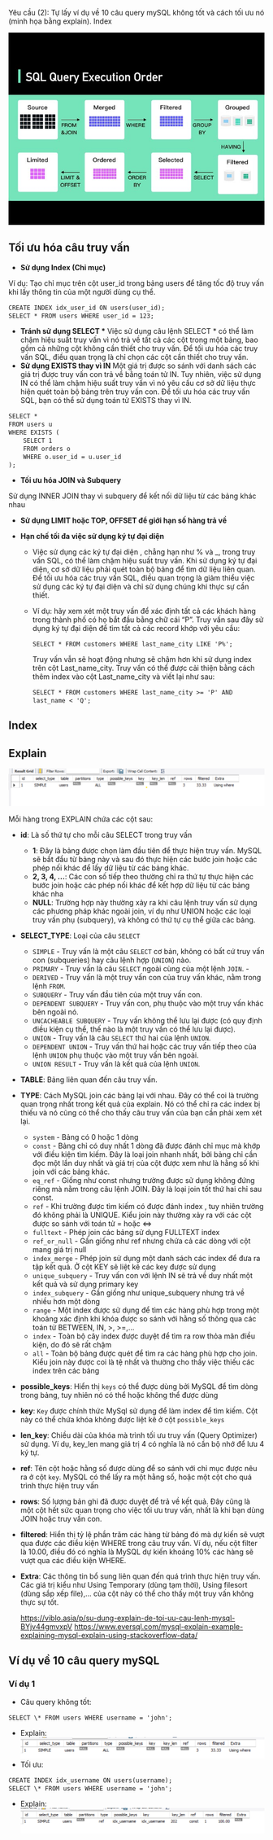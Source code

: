 Yêu cầu (2): Tự lấy ví dụ về 10 câu query mySQL không tốt và cách tối ưu nó (minh họa bằng explain).
Index

![alt text](image-2.png)

## Tối ưu hóa câu truy vấn

- **Sử dụng Index (Chỉ mục)**

Ví dụ: Tạo chỉ mục trên cột user_id trong bảng users để tăng tốc độ truy vấn khi lấy thông tin của một người dùng cụ thể.

```
CREATE INDEX idx_user_id ON users(user_id);
SELECT * FROM users WHERE user_id = 123;
```

- **Tránh sử dụng SELECT \***
  Việc sử dụng câu lệnh SELECT \* có thể làm chậm hiệu suất truy vấn vì nó trả về tất cả các cột trong một bảng, bao gồm cả những cột không cần thiết cho truy vấn. Để tối ưu hóa các truy vấn SQL, điều quan trọng là chỉ chọn các cột cần thiết cho truy vấn.
- **Sử dụng EXISTS thay vì IN**
  Một giá trị được so sánh với danh sách các giá trị được truy vấn con trả về bằng toán tử IN. Tuy nhiên, việc sử dụng IN có thể làm chậm hiệu suất truy vấn vì nó yêu cầu cơ sở dữ liệu thực hiện quét toàn bộ bảng trên truy vấn con. Để tối ưu hóa các truy vấn SQL, bạn có thể sử dụng toán tử EXISTS thay vì IN.

```
SELECT *
FROM users u
WHERE EXISTS (
    SELECT 1
    FROM orders o
    WHERE o.user_id = u.user_id
);
```

- **Tối ưu hóa JOIN và Subquery**

Sử dụng INNER JOIN thay vì subquery để kết nối dữ liệu từ các bảng khác nhau

- **Sử dụng LIMIT hoặc TOP, OFFSET để giới hạn số hàng trả về**

- **Hạn chế tối đa việc sử dụng ký tự đại diện**

  - Việc sử dụng các ký tự đại diện , chẳng hạn như % và \_, trong truy vấn SQL, có thể làm chậm hiệu suất truy vấn. Khi sử dụng ký tự đại diện, cơ sở dữ liệu phải quét toàn bộ bảng để tìm dữ liệu liên quan. Để tối ưu hóa các truy vấn SQL, điều quan trọng là giảm thiểu việc sử dụng các ký tự đại diện và chỉ sử dụng chúng khi thực sự cần thiết.

  - Ví dụ: hãy xem xét một truy vấn để xác định tất cả các khách hàng trong thành phố có họ bắt đầu bằng chữ cái “P”. Truy vấn sau đây sử dụng ký tự đại diện để tìm tất cả các record khớp với yêu cầu:

    ```
    SELECT * FROM customers WHERE last_name_city LIKE 'P%';
    ```

    Truy vấn vẫn sẽ hoạt động nhưng sẽ chậm hơn khi sử dụng index trên cột Last_name_city. Truy vấn có thể được cải thiện bằng cách thêm index vào cột Last_name_city và viết lại như sau:

    ```
    SELECT * FROM customers WHERE last_name_city >= 'P' AND last_name < 'Q';
    ```

## Index

## Explain

![alt text](image-3.png)

Mỗi hàng trong EXPLAIN chứa các cột sau:

- **id**: Là số thứ tự cho mỗi câu SELECT trong truy vấn

  - **1**: Đây là bảng được chọn làm đầu tiên để thực hiện truy vấn. MySQL sẽ bắt đầu từ bảng này và sau đó thực hiện các bước join hoặc các phép nối khác để lấy dữ liệu từ các bảng khác.
  - **2, 3, 4, ...**: Các con số tiếp theo thường chỉ ra thứ tự thực hiện các bước join hoặc các phép nối khác để kết hợp dữ liệu từ các bảng khác nha
  - **NULL**: Trường hợp này thường xảy ra khi câu lệnh truy vấn sử dụng các phương pháp khác ngoài join, ví dụ như UNION hoặc các loại truy vấn phụ (subquery), và không có thứ tự cụ thể giữa các bảng.

- **SELECT_TYPE**: Loại của câu `SELECT`

  - `SIMPLE` - Truy vấn là một câu `SELECT` cơ bản, không có bất cứ truy vấn con (subqueries) hay câu lệnh hợp (`UNION`) nào.
  - `PRIMARY` - Truy vấn là câu `SELECT` ngoài cùng của một lệnh `JOIN`. -
  - `DERIVED` - Truy vấn là một truy vấn con của truy vấn khác, nằm trong lệnh `FROM`.
  - `SUBQUERY` - Truy vấn đầu tiên của một truy vấn con.
  - `DEPENDENT SUBQUERY` - Truy vấn con, phụ thuộc vào một truy vấn khác bên ngoài nó.
  - `UNCACHEABLE SUBQUERY` - Truy vấn không thể lưu lại được (có quy định điều kiện cụ thể, thế nào là một truy vấn có thể lưu lại được).
  - `UNION` - Truy vấn là câu `SELECT` thứ hai của lệnh `UNION`.
  - `DEPENDENT UNION` - Truy vấn thứ hai hoặc các truy vấn tiếp theo của lệnh `UNION` phụ thuộc vào một truy vấn bên ngoài.
  - `UNION RESULT` - Truy vấn là kết quả của lệnh `UNION`.

- **TABLE**: Bảng liên quan đến câu truy vấn.
- **TYPE**: Cách MySQL join các bảng lại với nhau. Đây có thể coi là trường quan trọng nhất trong kết quả của explain. Nó có thể chỉ ra các index bị thiếu và nó cũng có thể cho thấy câu truy vấn của bạn cần phải xem xét lại.

  - `system` - Bảng có 0 hoặc 1 dòng
  - `const` - Bảng chỉ có duy nhất 1 dòng đã được đánh chỉ mục mà khớp với điều kiện tìm kiếm. Đây là loại join nhanh nhất, bởi bảng chỉ cần đọc một lần duy nhất và giá trị của cột được xem như là hằng số khi join với các bảng khác.
  - `eq_ref` - Giống như const nhưng trường được sử dụng không đứng riêng mà nằm trong câu lệnh JOIN. Đây là loại join tốt thứ hai chỉ sau const.
  - `ref` - Khi trường được tìm kiếm có được đánh index , tuy nhiên trường đó không phải là UNIQUE. Kiểu join này thường xảy ra với các cột được so sánh với toán tử = hoặc <=>
  - `fulltext` - Phép join các bảng sử dụng FULLTEXT index
  - `ref_or_null` - Gần giống như ref nhưng chứa cả các dòng với cột mang giá trị null
  - `index_merge` - Phép join sử dụng một danh sách các index để đưa ra tập kết quả. Ở cột KEY sẽ liệt kê các key được sử dụng
  - `unique_subquery` - Truy vấn con với lệnh IN sẽ trả về duy nhất một kết quả và sử dụng primary key
  - `index_subquery` - Gần giống như unique_subquery nhưng trả về nhiều hơn một dòng
  - `range` - Một index được sử dụng để tìm các hàng phù hợp trong một khoảng xác định khi khóa được so sánh với hằng số thông qua các toán tử BETWEEN, IN, >, >=,...
  - `index` - Toàn bộ cây index được duyệt để tìm ra row thỏa mãn điều kiện, do đó sẽ rất chậm
  - `all` - Toàn bộ bảng được quét để tìm ra các hàng phù hợp cho join. Kiểu join này được coi là tệ nhất và thường cho thấy việc thiếu các index trên các bảng

- **possible_keys**: Hiển thị `keys` có thể được dùng bởi MySQL để tìm dòng trong bảng, tuy nhiên nó có thể hoặc không thể được dùng
- **key**: `Key` được chính thức MySql sử dụng để làm index để tìm kiếm. Cột này có thể chứa khóa không được liệt kê ở cột `possible_keys`
- **len_key**: Chiều dài của khóa mà trình tối ưu truy vấn (Query Optimizer) sử dụng. Ví dụ, key_len mang giá trị 4 có nghĩa là nó cần bộ nhớ để lưu 4 ký tự.
- **ref**: Tên cột hoặc hằng số được dùng để so sánh với chỉ mục được nêu ra ở cột `key`. MySQL có thể lấy ra một hằng số, hoặc một cột cho quá trình thực hiện truy vấn
- **rows**: Số lượng bản ghi đã được duyệt để trả về kết quả. Đây cũng là một cột hết sức quan trọng cho việc tối ưu truy vấn, nhất là khi bạn dùng JOIN hoặc truy vấn con.
- **filtered**: Hiển thị tỷ lệ phần trăm các hàng từ bảng đó mà dự kiến sẽ vượt qua được các điều kiện WHERE trong câu truy vấn. Ví dụ, nếu cột filter là 10.00, điều đó có nghĩa là MySQL dự kiến khoảng 10% các hàng sẽ vượt qua các điều kiện WHERE.
- **Extra**: Các thông tin bổ sung liên quan đến quá trình thực hiện truy vấn. Các giá trị kiểu như Using Temporary (dùng tạm thời), Using filesort (dùng sắp xếp file),... của cột này có thể cho thấy một truy vấn không thực sự tốt.

  https://viblo.asia/p/su-dung-explain-de-toi-uu-cau-lenh-mysql-BYjv44gmvxpV
  https://www.eversql.com/mysql-explain-example-explaining-mysql-explain-using-stackoverflow-data/

## Ví dụ về 10 câu query mySQL

### Ví dụ 1

- Câu query không tốt:

```
SELECT \* FROM users WHERE username = 'john';
```

- Explain:
  ![alt text](image-4.png)
- Tối ưu:

```
CREATE INDEX idx_username ON users(username);
SELECT \* FROM users WHERE username = 'john';
```

- Explain:
  ![alt text](image-5.png)
